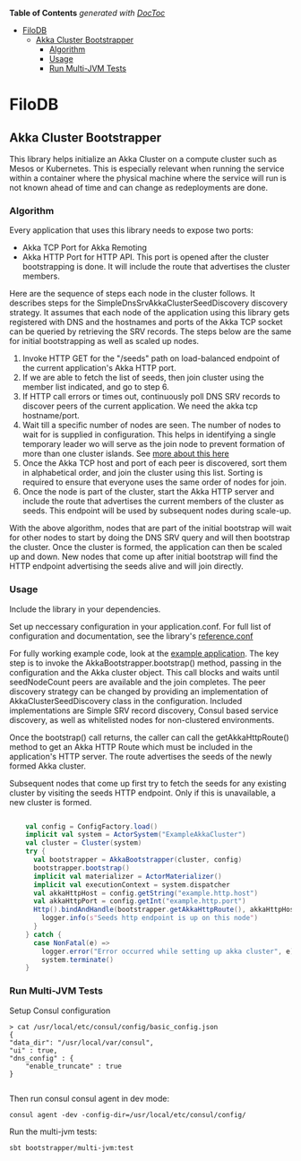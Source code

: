 <!-- START doctoc generated TOC please keep comment here to allow auto update -->
<!-- DON'T EDIT THIS SECTION, INSTEAD RE-RUN doctoc TO UPDATE -->
**Table of Contents**  *generated with [DocToc](https://github.com/thlorenz/doctoc)*

- [FiloDB](#filodb)
  - [Akka Cluster Bootstrapper](#akka-cluster-bootstrapper)
    - [Algorithm](#algorithm)
    - [Usage](#usage)
    - [Run Multi-JVM Tests](#run-multi-jvm-tests)

<!-- END doctoc generated TOC please keep comment here to allow auto update -->

# FiloDB

## Akka Cluster Bootstrapper

This library helps initialize an Akka Cluster on a compute cluster such as Mesos or Kubernetes. This is especially 
relevant when running the service within a container where the physical machine where the service will run is not 
known ahead of time and can change as redeployments are done.

### Algorithm

Every application that uses this library needs to expose two ports:
* Akka TCP Port for Akka Remoting
* Akka HTTP Port for HTTP API. This port is opened after the cluster bootstrapping is done. It will include the route 
  that advertises the cluster members.

Here are the sequence of steps each node in the cluster follows. It describes steps for the 
SimpleDnsSrvAkkaClusterSeedDiscovery discovery strategy. It assumes that each node of the application using this library 
gets registered with DNS and the hostnames and ports of the Akka TCP socket can be queried by retrieving the SRV records.
The steps below are the same for initial bootstrapping as well as scaled up nodes. 

1. Invoke HTTP GET for the "/seeds" path on load-balanced endpoint of the current application's Akka HTTP port. 
2. If we are able to fetch the list of seeds, then join cluster using the member list indicated, and go to step 6.
3. If HTTP call errors or times out, continuously poll DNS SRV records to discover peers of the current application. We 
   need the akka tcp hostname/port. 
4. Wait till a specific number of nodes are seen. The number of nodes to wait for is supplied in configuration. This 
   helps in identifying a single temporary leader wo will serve as the join node to prevent formation of more than 
   one cluster islands. See [more about this here](http://doc.akka.io/docs/akka/current/java/cluster-usage.html#joining-to-seed-nodes) 
5. Once the Akka TCP host and port of each peer is discovered, sort them in alphabetical order, and join the cluster 
   using this list. Sorting is required to ensure that everyone uses the same order of nodes for join. 
6. Once the node is part of the cluster, start the Akka HTTP server and include the route that advertises the current 
   members of the cluster as seeds. This endpoint will be used by subsequent nodes during scale-up.


With the above algorithm, nodes that are part of the initial bootstrap will wait for other nodes to start by doing the 
DNS SRV query and will then bootstrap the cluster. Once the cluster is formed, the application can then be scaled up 
and down. New nodes that come up after initial bootstrap will find the HTTP endpoint advertising the seeds alive and 
will join directly. 

### Usage

Include the library in your dependencies. 

Set up neccessary configuration in your application.conf. For full list of configuration and documentation, see the 
library's [reference.conf](../akka-bootstrapper/src/main/resources/reference.conf)

For fully working example code, look at the [example application](https://github.pie.apple.com/viswanathan-ramachandran/akka-bootstrapper-app). 
The key step is to invoke the AkkaBootstrapper.bootstrap() method, passing in the configuration and the Akka cluster 
object. This call blocks and waits until seedNodeCount peers are available and the join completes. The peer discovery 
strategy can be changed by providing an implementation of AkkaClusterSeedDiscovery class in the configuration. Included 
implementations are Simple SRV record discovery, Consul based service discovery, as well as whitelisted nodes for 
non-clustered environments.  

Once the bootstrap() call returns, the caller can call the getAkkaHttpRoute() method to get an Akka HTTP Route which 
must be included in the application's HTTP server. The route advertises the seeds of the newly formed Akka cluster.

Subsequent nodes that come up first try to fetch the seeds for any existing cluster by visiting the seeds HTTP endpoint. 
Only if this is unavailable, a new cluster is formed.  

```scala

    val config = ConfigFactory.load()
    implicit val system = ActorSystem("ExampleAkkaCluster")
    val cluster = Cluster(system)
    try {
      val bootstrapper = AkkaBootstrapper(cluster, config)
      bootstrapper.bootstrap()
      implicit val materializer = ActorMaterializer()
      implicit val executionContext = system.dispatcher
      val akkaHttpHost = config.getString("example.http.host")
      val akkaHttpPort = config.getInt("example.http.port")
      Http().bindAndHandle(bootstrapper.getAkkaHttpRoute(), akkaHttpHost, akkaHttpPort).map { binding =>
        logger.info(s"Seeds http endpoint is up on this node")
      }
    } catch {
      case NonFatal(e) =>
        logger.error("Error occurred while setting up akka cluster", e)
        system.terminate()
    }

```

### Run Multi-JVM Tests

Setup Consul configuration
```
> cat /usr/local/etc/consul/config/basic_config.json 
{
"data_dir": "/usr/local/var/consul",
"ui" : true,
"dns_config" : {
    "enable_truncate" : true
}
 	
```

Then run consul consul agent in dev mode:
```
consul agent -dev -config-dir=/usr/local/etc/consul/config/
```

Run the multi-jvm tests:
```
sbt bootstrapper/multi-jvm:test
```
